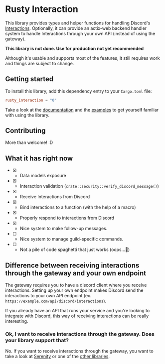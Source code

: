 # Rusty Interaction
This library provides types and helper functions for handling Discord's [Interactions](https://discord.com/developers/docs/interactions/slash-commands). Optionally, it can provide an actix-web backend handler system to handle Interactions through your own API (instead of using the gateway).

**This library is not done. Use for production not yet recommended**

Although it's usable and supports most of the features, it still requires work and things are subject to change. 
## Getting started
To install this library, add this dependency entry to your `Cargo.toml` file:
```toml
rusty_interaction = "0"
```
Take a look at the [documentation](https://docs.rs/rusty_interaction) and the [examples](/examples) to get yourself familiar with using the library.
## Contributing
More than welcome! :D

## What it has right now
- [x] - Data models exposure
- [x] - Interaction validation (`crate::security::verify_discord_message()`)
- [x] - Receive Interactions from Discord
- [x] - Bind interactions to a function (with the help of a macro)
- [x] - Properly respond to interactions from Discord
- [x] - Nice system to make follow-up messages.
- [ ] - Nice system to manage guild-specific commands.
- [ ] - Not a pile of code spaghetti that just works (oops...👀)


## Difference between receiving interactions through the gateway and your own endpoint
The gateway requires you to have a discord client where you receive interactions. 
Setting up your own endpoint makes Discord send the interactions to your own API endpoint (ex. `https://example.com/api/discord/interactions`).

If you already have an API that runs your service and you're looking to integrate with Discord, this way of receiving interactions can be really interesting.

### Ok, I want to receive interactions through the gateway. Does your library support that?
No. If you want to receive interactions through the gateway, you want to take a look at [Serenity](https://github.com/serenity-rs/serenity) or one of the [other libraries](https://discord.com/developers/docs/topics/community-resources#libraries-discord-libraries).
